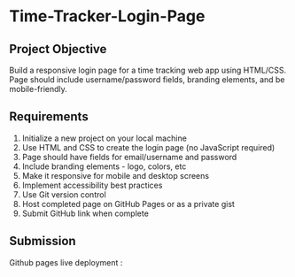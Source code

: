 # Time-Tracker-Login-Page

## Project Objective
Build a responsive login page for a time tracking web app using HTML/CSS. Page should include username/password fields, branding elements, and be mobile-friendly.

## Requirements
1. Initialize a new project on your local machine
2. Use HTML and CSS to create the login page (no JavaScript required)
3. Page should have fields for email/username and password
4. Include branding elements - logo, colors, etc
5. Make it responsive for mobile and desktop screens
6. Implement accessibility best practices
7. Use Git version control
8. Host completed page on GitHub Pages or as a private gist
9. Submit GitHub link when complete

## Submission
Github pages live deployment : 


    
